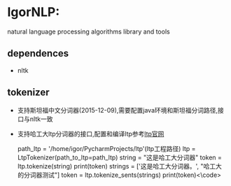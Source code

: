 # IgorNLP:
natural language processing algorithms library and tools

## dependences
- nltk

## tokenizer
- 支持斯坦福中文分词器(2015-12-09),需要配置java环境和斯坦福分词路径,接口与nltk一致
- 支持哈工大ltp分词器的接口,配置和编译ltp参考[ltp官网](https://github.com/HIT-SCIR/ltp)

    path_ltp = '/home/igor/PycharmProjects/ltp'(ltp工程路径)
    ltp = LtpTokenizer(path_to_ltp=path_ltp)
    string = "这是哈工大分词器"
    token = ltp.tokenize(string)
    print(token)
    strings = ['这是哈工大分词器。', "哈工大的分词器测试"]
    token = ltp.tokenize_sents(strings)
    print(token)<\code>

    